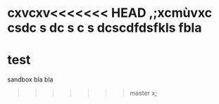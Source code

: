 cxvcxv<<<<<<< HEAD
,;xcmùvxc
csdc
s
dc
s
c
s
dcscdfdsfkls fbla
=======
# test
sandbox
bla
bla

>>>>>>> master
x;